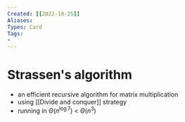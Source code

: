```yaml
---
Created: [[2022-10-25]]
Aliases: 
Types: Card
Tags: 
- 
---
```

# Strassen's algorithm
- an efficient recursive algorithm for matrix multiplication
- using [[Divide and conquer]] strategy
- running in $\Theta (n^{\log 7})$ < $\Theta (n^3)$
